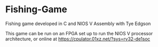 # Fishing-Game
Fishing game developed in C and NIOS V Assembly with Tye Edgson

This game can be run on an FPGA set up to run the NIOS V processor architecture, or online at https://cpulator.01xz.net/?sys=rv32-de1soc
